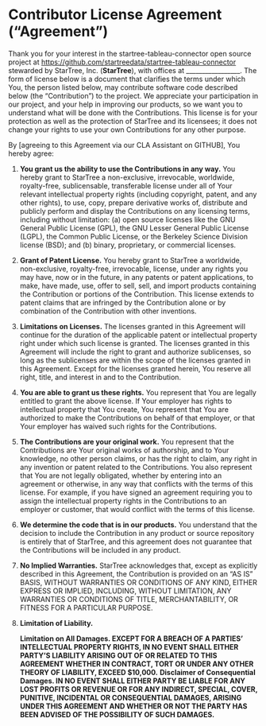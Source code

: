# Contributor License Agreement (“Agreement”)


Thank you for your interest in the startree-tableau-connector open source project at https://github.com/startreedata/startree-tableau-connector stewarded by StarTree, Inc. (**StarTree**), with offices at _________________. The form of license below is a document that clarifies the terms under which You, the person listed below, may contribute software code described below (the “Contribution”) to the project.  We appreciate your participation in our project, and your help in improving our products, so we want you to understand what will be done with the Contributions.  This license is for your protection as well as the protection of StarTree and its licensees; it does not change your rights to use your own Contributions for any other purpose.

By [agreeing to this Agreement via our CLA Assistant on GITHUB], You hereby agree:

1.	**You grant us the ability to use the Contributions in any way.**  You hereby grant to StarTree  a non-exclusive, irrevocable, worldwide, royalty-free, sublicensable, transferable license under all of Your relevant intellectual property rights (including copyright, patent, and any other rights), to use, copy, prepare derivative works of, distribute and publicly perform and display the Contributions on any licensing terms, including without limitation: (a) open source licenses like the GNU General Public License (GPL), the GNU Lesser General Public License (LGPL), the Common Public License, or the Berkeley Science Division license (BSD); and (b) binary, proprietary, or commercial licenses.

2. 	**Grant of Patent License.** You hereby grant to StarTree a worldwide, non-exclusive, royalty-free, irrevocable, license, under any rights you may have, now or in the future, in any patents or patent applications, to make, have made, use, offer to sell, sell, and import products containing the Contribution or portions of the Contribution.  This license extends to patent claims that are infringed by the Contribution alone or by combination of the Contribution with other inventions.

3. 	**Limitations on Licenses.**  The licenses granted in this Agreement will continue for the duration of the applicable patent or intellectual property right under which such license is granted.   The licenses granted in this Agreement will include the right to grant and authorize sublicenses, so long as the sublicenses are within the scope of the licenses granted in this Agreement.  Except for the licenses granted herein, You reserve all right, title, and interest in and to the Contribution.

4. 	**You are able to grant us these rights.**  You represent that You are legally entitled to grant the above license.  If Your employer has rights to intellectual property that You create, You represent that You are authorized to make the Contributions on behalf of that employer, or that Your employer has waived such rights for the Contributions.

5.	**The Contributions are your original work.**  You represent that the Contributions are Your original works of authorship, and to Your knowledge, no other person claims, or has the right to claim, any right in any invention or patent related to the Contributions.  You also represent that You are not legally obligated, whether by entering into an agreement or otherwise, in any way that conflicts with the terms of this license.  For example, if you have signed an agreement requiring you to assign the intellectual property rights in the Contributions to an employer or customer, that would conflict with the terms of this license.

6.  **We determine the code that is in our products.**  You understand that the decision to include the Contribution in any product or source repository is entirely that of StarTree, and this agreement does not guarantee that the Contributions will be included in any product.

7. **No Implied Warranties.** StarTree acknowledges that, except as explicitly described in this Agreement, the Contribution is provided on an “AS IS” BASIS, WITHOUT WARRANTIES OR CONDITIONS OF ANY KIND, EITHER EXPRESS OR IMPLIED, INCLUDING, WITHOUT   LIMITATION, ANY WARRANTIES OR CONDITIONS OF TITLE, MERCHANTABILITY, OR FITNESS FOR A PARTICULAR PURPOSE.

8.  **Limitation of Liability.**

    **Limitation on All Damages. EXCEPT FOR A BREACH OF A PARTIES’ INTELLECTUAL PROPERTY RIGHTS, IN NO EVENT SHALL EITHER PARTY’S LIABILITY ARISING OUT OF OR RELATED TO THIS AGREEMENT WHETHER IN CONTRACT, TORT OR UNDER ANY OTHER THEORY OF LIABILITY, EXCEED $10,000.**
    **Disclaimer of Consequential Damages. IN NO EVENT SHALL EITHER PARTY BE LIABLE FOR ANY LOST PROFITS OR REVENUE OR FOR ANY INDIRECT, SPECIAL, COVER, PUNITIVE, INCIDENTAL OR CONSEQUENTIAL DAMAGES, ARISING UNDER THIS AGREEMENT AND WHETHER OR NOT THE PARTY HAS BEEN ADVISED OF THE POSSIBILITY OF SUCH DAMAGES.**

